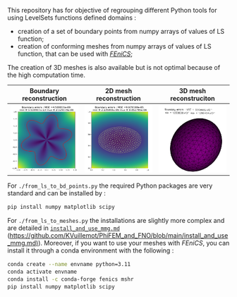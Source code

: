 This repository has for objective of regrouping different Python tools for using LevelSets functions defined domains : 

- creation of a set of boundary points from numpy arrays of values of LS function; 
- creation of conforming meshes from numpy arrays of values of LS function, that can be used with [*FEniCS*](https://fenicsproject.org/); 

The creation of 3D meshes is also available but is not optimal because of the high computation time.

Boundary reconstruction | 2D mesh reconstruction | 3D mesh reconstruciton
--- | --- | ---
![](./star_boundary.png) | ![](./from_ls_to_mesh.png) | ![](./from_ls_to_mesh_3D.png)

For `./from_ls_to_bd_points.py` the required Python packages are very standard and can be installed by :

```bash
pip install numpy matplotlib scipy 
```

For `./from_ls_to_meshes.py` the installations are slightly more complex and are detailed in [`install_and_use_mmg.md`](https://github.com/KVuillemot/PhiFEM_and_FNO/blob/main/install_and_use_mmg.md)  ([https://github.com/KVuillemot/PhiFEM_and_FNO/blob/main/install_and_use_mmg.md)](https://github.com/KVuillemot/PhiFEM_and_FNO/blob/main/install_and_use_mmg.md)). Moreover, if you want to use your meshes with *FEniCS*, you can install it through a conda environment with the following : 


```bash 
conda create --name envname python=3.11
conda activate envname 
conda install -c conda-forge fenics mshr 
pip install numpy matplotlib scipy
```
